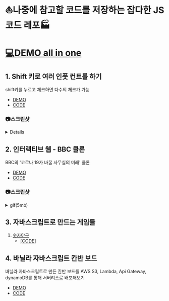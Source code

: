 # ⛵나중에 참고할 코드를 저장하는 잡다한 JS 코드 레포🏭

# [💻DEMO all in one](https://caesiumy.github.io/javascript-with-etc/)

## 1. Shift 키로 여러 인풋 컨트롤 하기

shift키를 누르고 체크하면 다수의 체크가 가능

- [DEMO](https://caesiumy.github.io/javascript-with-etc/shift_multi_check/index.html)
- [CODE](./shift_multi_check/)

### 📷스크린샷

<details>
    <img src='./screenshots/shift-multi-check.png' alt='shift-multi-check'></img>
</details>

## 2. 인터랙티브 웹 - BBC 클론

BBC의 '코로나 19가 바꿀 사무실의 미래' 클론

- [DEMO](https://caesiumy.github.io/javascript-with-etc/bbc-clone/index.html)
- [CODE](./bbc-clone/)

### 📷스크린샷

<details>
    <summary>gif(5mb)</summary>
    <img src='./screenshots/interactive.gif' alt='인터랙티브 웹 - BBC 클론'></img>
</details>

## 3. 자바스크립트로 만드는 게임들

1. [숫자야구](https://caesiumy.github.io/javascript-with-etc/js-games/number-baseball/index.html) 
   - [[CODE]](./js-games/number-baseball/)


## 4. 바닐라 자바스크립트 칸반 보드
바닐라 자바스크립트로 만든 칸반 보드를 AWS S3, Lambda, Api Gateway, dynamoDB를 통해 서버리스로 배포해보기

- [DEMO](https://caesiumy.github.io/javascript-with-etc/kanban_board/frontend/index.html)
- [CODE](./kanban_board/)

